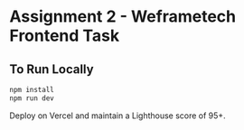# Assignment 2 - Weframetech Frontend Task

## To Run Locally

```bash
npm install
npm run dev
```

Deploy on Vercel and maintain a Lighthouse score of 95+.
